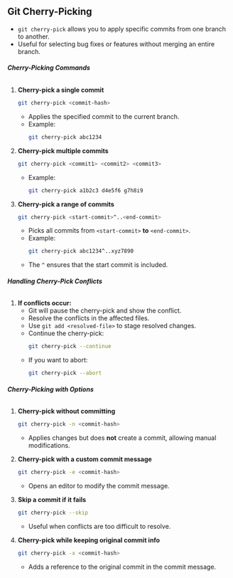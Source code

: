 ## **Git Cherry-Picking**

* `git cherry-pick` allows you to apply specific commits from one branch to another.
* Useful for selecting bug fixes or features without merging an entire branch.

###### **Cherry-Picking Commands**

1. **Cherry-pick a single commit**

   ```sh
   git cherry-pick <commit-hash>
   ```

   * Applies the specified commit to the current branch.
   * Example:
     ```sh
     git cherry-pick abc1234
     ```
2. **Cherry-pick multiple commits**

   ```sh
   git cherry-pick <commit1> <commit2> <commit3>
   ```

   * Example:
     ```sh
     git cherry-pick a1b2c3 d4e5f6 g7h8i9
     ```
3. **Cherry-pick a range of commits**

   ```sh
   git cherry-pick <start-commit>^..<end-commit>
   ```

   * Picks all commits from `<start-commit>` **to** `<end-commit>`.
   * Example:
     ```sh
     git cherry-pick abc1234^..xyz7890
     ```
   * The `^` ensures that the start commit is included.

###### **Handling Cherry-Pick Conflicts**

1. **If conflicts occur:**
   * Git will pause the cherry-pick and show the conflict.
   * Resolve the conflicts in the affected files.
   * Use `git add <resolved-file>` to stage resolved changes.
   * Continue the cherry-pick:
     ```sh
     git cherry-pick --continue
     ```
   * If you want to abort:
     ```sh
     git cherry-pick --abort
     ```

###### **Cherry-Picking with Options**

1. **Cherry-pick without committing**

   ```sh
   git cherry-pick -n <commit-hash>
   ```

   * Applies changes but does **not** create a commit, allowing manual modifications.
2. **Cherry-pick with a custom commit message**

   ```sh
   git cherry-pick -e <commit-hash>
   ```

   * Opens an editor to modify the commit message.
3. **Skip a commit if it fails**

   ```sh
   git cherry-pick --skip
   ```

   * Useful when conflicts are too difficult to resolve.
4. **Cherry-pick while keeping original commit info**

   ```sh
   git cherry-pick -x <commit-hash>
   ```

   * Adds a reference to the original commit in the commit message.

